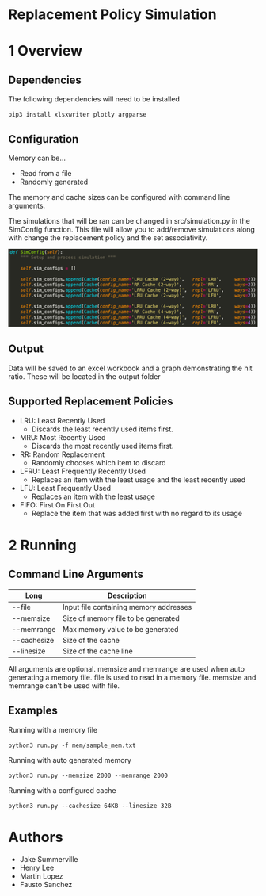 # Replacement Policy Simulation

# 1 Overview 

## Dependencies

The following dependencies will need to be installed

``` 
pip3 install xlsxwriter plotly argparse
```

## Configuration

Memory can be...

- Read from a file
- Randomly generated

The memory and cache sizes can be configured with command line arguments.

The simulations that will be ran can be changed in src/simulation.py in the SimConfig function. This file will allow you to add/remove simulations along with change the replacement policy and the set associativity.

<p align="center">
  <img src="docs/images/sim_config.png" width="600">
</p>

## Output

Data will be saved to an excel workbook and a graph demonstrating the hit ratio. These will be located in the output folder

## Supported Replacement Policies

- LRU: Least Recently Used
    - Discards the least recently used items first.
- MRU: Most Recently Used
    - Discards the most recently used items first.
- RR: Random Replacement
    - Randomly chooses which item to discard
- LFRU: Least Frequently Recently Used
    - Replaces an item with the least usage and the least recently used
- LFU: Least Frequently Used
    - Replaces an item with the least usage
- FIFO: First On First Out
	- Replace the item that was added first with no regard to its usage

# 2 Running

## Command Line Arguments

| Long        | Description                             |
|-------------|-----------------------------------------|
| --file      | Input file containing memory addresses  |
| --memsize   | Size of memory file to be generated     |
| --memrange  | Max memory value to be generated        |
| --cachesize | Size of the cache                       |
| --linesize  | Size of the cache line                  |
      
All arguments are optional. memsize and memrange are used when auto generating a memory file. file is used to read in a memory file. memsize and memrange can't be used with file. 


## Examples

Running with a memory file

```
python3 run.py -f mem/sample_mem.txt 
```

Running with auto generated memory

```
python3 run.py --memsize 2000 --memrange 2000 
```

Running with a configured cache

```
python3 run.py --cachesize 64KB --linesize 32B
```

# Authors

* Jake Summerville
* Henry Lee
* Martin Lopez
* Fausto Sanchez
